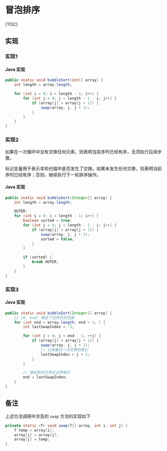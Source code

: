 # 冒泡排序

[TOC]

## 实现

### 实现1

#### Java 实现

```Java
public static void bubbleSort(int[] array) {
    int length = array.length;

    for (int i = 0; i < length - 1; i++) {
        for (int j = 0; j < length - 1 - i; j++) {
            if (array[j] > array[j + 1]) {
                swap(array, j, j + 1);
            }
        }
    }
}
```

### 实现2

如果在一次循环中没有交换任何元素，则表明当前序列已经有序，无须执行后续步骤。

标记变量用于表示本轮扫描中是否发生了交换。如果未发生任何交换，则表明当前序列已经有序；否则，继续执行下一轮排序操作。

#### Java 实现

```Java
public static void bubbleSort(Integer[] array) {
    int length = array.length;

    OUTER:
    for (int i = 0; i < length - 1; i++) {
        boolean sorted = true;
        for (int j = 0; j < length - 1 - i; j++) {
            if (array[j] > array[j + 1]) {
                swap(array, j, j + 1);
                sorted = false;
            }
        }

        if (sorted) {
            break OUTER;
        }
    }
}
```

### 实现3

#### Java 实现

```Java
public static void bubbleSort(Integer[] array) {
    // [0, end) 确定了无序区的范围
    for (int end = array.length; end > 1; ) {
        int lastSwapIndex = -1;

        for (int j = 0; j < end - 1; ++j) {
            if (array[j] > array[j + 1]) {
                swap(array, j, j + 1);
                // 记录最后一次交换的索引
                lastSwapIndex = j + 1;
            }
        }

        // 确定新的无序区边界索引
        end = lastSwapIndex;
    }
}
```

## 备注

上述方法调用中涉及的 `swap` 方法的实现如下

```Java
private static <T> void swap(T[] array, int i, int j) {
    T temp = array[i];
    array[i] = array[j];
    array[j] = temp;
}
```

